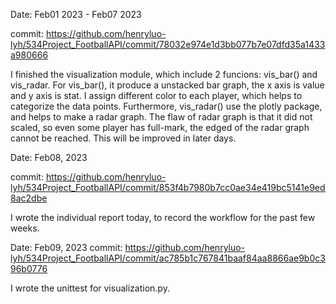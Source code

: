Date: Feb01 2023 - Feb07 2023

commit: https://github.com/henryluo-lyh/534Project_FootballAPI/commit/78032e974e1d3bb077b7e07dfd35a1433a980666

I finished the visualization module, which include 2 funcions: vis_bar() and vis_radar. For vis_bar(), it produce a unstacked bar graph, the x axis is value and y axis is stat. I assign different color to each player, which helps to categorize the data points. Furthermore, vis_radar() use the plotly package, and helps to make a radar graph. The flaw of radar graph is that it did not scaled, so even some player has full-mark, the edged of the radar graph cannot be reached. This will be improved in later days.

Date: Feb08, 2023

commit: https://github.com/henryluo-lyh/534Project_FootballAPI/commit/853f4b7980b7cc0ae34e419bc5141e9ed8ac2dbe

I wrote the individual report today, to record the workflow for the past few weeks. 

Date: Feb09, 2023
commit: https://github.com/henryluo-lyh/534Project_FootballAPI/commit/ac785b1c767841baaf84aa8866ae9b0c396b0776 

I wrote the unittest for visualization.py.

